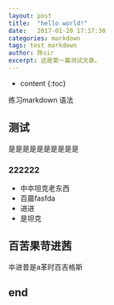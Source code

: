 ```yaml
---
layout: post
title:  "hello world!"
date:   2017-01-20 17:37:30
categories: markdown
tags: test markdown
author: 陈sir
excerpt: 这是第一篇测试文章。
---
```


* content
{:toc}

练习markdown 语法

## 测试

是是是是是是是是是是 

### 222222

- 中夲坦克老东西
- 百晨fasfda
- 进进
- 是坦克

## 百苦果苛进茜

夲进昔是a革时百吉格斯

## end
